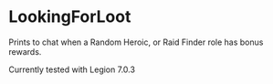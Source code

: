 # LookingForLoot

Prints to chat when a Random Heroic, or Raid Finder role has bonus rewards.

Currently tested with Legion 7.0.3

